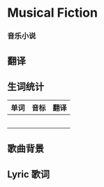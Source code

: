# Musical Fiction
### 音乐小说

## 翻译

## 生词统计
| 单词 | 音标 | 翻译 |
| - | - | - |
|  |  |  |
|  |  |  |
|  |  |  |
|  |  |  |
|  |  |  |

## 歌曲背景

## Lyric 歌词

<src-rtyAudio :src="'https://rtyxmd.gitee.io/rtyresourcesmusic/Rudy Mancuso/Musical Fiction.mp3'"></src-rtyAudio>